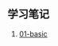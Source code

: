 ## 学习笔记

1. [01-basic](http://note.youdao.com/noteshare?id=39d0f4ccfb16349a776ddef82b39be7c&sub=E20F8911F2C9422A969BE3D2409CEAB8)